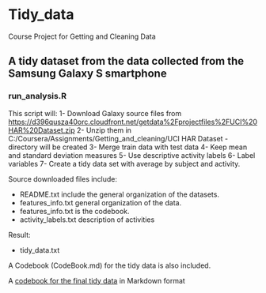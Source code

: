 # Tidy_data
Course Project for Getting and Cleaning Data

## A tidy dataset from the data collected from the Samsung Galaxy S smartphone

### run_analysis.R

This script will:
1- Download Galaxy source files from https://d396qusza40orc.cloudfront.net/getdata%2Fprojectfiles%2FUCI%20HAR%20Dataset.zip
2- Unzip them in C:/Coursera/Assignments/Getting_and_cleaning/UCI HAR Dataset  - directory will be created
3- Merge train data with test data
4- Keep mean and standard deviation measures
5- Use descriptive activity labels
6- Label variables
7- Create a tidy data set with average by subject and activity.

Source downloaded files include:
- README.txt include the general organization of the datasets.
- features_info.txt general organization of the data.
- features_info.txt is the codebook.
- activity_labels.txt description of activities

Result:
- tidy_data.txt 

A Codebook (CodeBook.md) for the tidy data is also included.

A [codebook for the final tidy data](CodeBook.md) in Markdown format



